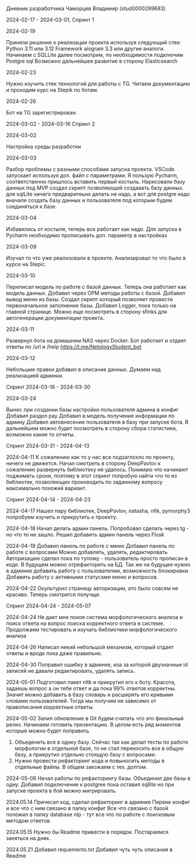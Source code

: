 Дневник разработчика Чаморцев Владимир (stud0000299683)

2024-02-17 - 2024-03-01, Спринт 1

2024-02-19

Приняли решение о реализации проекта используя следующий стек: Python 3.11 или 3.12 Framework aiogram 3.3 или 
другие аналоги. Начинаем с SQLLite далее посмотрим, по необходимости подключим Postgre sql
Возможно дальнейшее развитие в сторону Elasticsearch

2024-02-23 

Нужно изучить стек технологий для работы с TG. Читаем документацию и проходим курс на Stepik по ботам.

2024-02-26 

Бот на TG зарегистрирован.

2024-03-02 - 2024-03-16 Спринт 2


2024-03-02 

Настройка среды разработки 

2024-03-03 

Разбор проблемы с разными способами запуска проекта. VSCode запускает используя доп. файл с параметрами. 
Я пользую Pycharm, соответственно пришлось вставить первый костыль. 
Нарисовали базу данных под MVP создал скрипт позволяющий создавать базу данных. для sqlLite ничего предваритеьно делать 
не надо, а вот для postgre надо вначале создать базу данных и пользователя под которым будем соединяться к базе.

2024-03-04

Избавились от костыля, теперь все работает как надо. Для запуска в Pycharm необходимо прописывать 
доп. параметр в настройках

2024-03-09 

Изучал то что уже реализовали в проекте. Анализировал то что было в курсе на Stepic.

2024-03-10 

Переписал модель по работе с базой данных. Теперь она работает как модель данных. 
Добавил через ОРМ методы работы с базой. Добавил вывод меню из базы. Создал скрипт который позволяет провести 
первоначальное заполнение базы. Добавил Logger, пока только на главной странице. Можно еще посмотреть в сторону 
sfinks для автогенерации документации проекта. 

2024-03-11 

Развернул бота на домашнем NAS через Docker. Бот работает и отдает ответы по /url и /help 
https://t.me/NetologyStudent_bot

2024-03-12 

Небольшие правки добавил в описание данных.
Думаем над реализацией админки. 

Спринт 2024-03-16 - 2024-03-30

2024-03-24 

Вынес при создании базы настройки пользователя админа в конфиг 
Добавил раздел pay 
Добавил в модель получение информации по админу 
Добавил автовнесение пользователя в базу при запуске бота. 
В дальнейшем можно будет посмотреть в сторону сбора статистики, возможно какие то отчеты.

Спринт 2024-03-31 - 2024-04-13

2024-04-11 
К сожалению как то у нас все подзаглохло по проекту, ничего не движется. Начал смотреть в сторону DeepPavlov 
к сожалению развернуть библиотеку не удалось. Понимаю что начинают поджимать сроки, поэтому в этот спринт попробую найти 
что то из библиотек, позволяющих проихводить по заданному вопросу максимально похожий вариант. 

Спринт 2024-04-14 - 2024-04-23

2024-04-17 
Нашел пару библиотек,  DeepPavlov, natasha, nltk, pymorphy3 
попробуем изучить и прикрутить к проекту. 

2024-04-18
Начал делать админ панель. Попробовал сделать через tg - но что то не зашло.
Решил добавить админ панель через Flusk 

2024-04-19 
Добавил панель по работе с меню
Добавил панель по работе с вопросами
Можно добавлять, удалять, редактировать
Авторизацию сделал пока по тупому - пользователь просто прописан в коде. 
В будущем можно отрефакторить на БД. 
Так же на будущее нужно в админке добавить работу с пользователми, возможность блокировки
Добавить работу с активными статусами меню и вопросов. 

2024-04-22
Окультурил страницу авторизации, ато было совсем не красиво. Теперь смотрится получще. 

Спринт 2024-04-24 - 2024-05-07 

2024-04-24
Не дает мне покоя система морфологического анализа и поиск ответа на вопрос поиска
корректного ответа в системе. Продолжаем тестировать и изучать библиотеки морфологического анализа

2024-04-26
Написал некий небольшой механизм, который отдает ответы и вроде пока даже правильно. 


2024-04-30 
Поправил ошибку в админке, иза за которой двузначные id записей не давали редактировать, удалять запись.

2024-05-01 
Подготовил пакет nltk и прикрутил его к боту. 
Красота, задаешь вопрос а он тебе ответ и да пока 99% ответов корректны. 
Значит можно добавить в базу словарь и расширять его кривыми словами пользователей.
Тогда мы получим не зависимо от правописания корректные ответы.

2024-05-02
Залил обновление в Git будем считать что это финальный релиз. 
Начинаем готовить презентацию. В целом есть ряд моментов которые можно будет поправить
1. Объеденить все в однку базу. Сейчас так как делал тесты по работе морфологии в отдельной базе, 
то не стал переносить все в общую базу, а прикрутил отдельно стоящую базу с вопросами.
2. Нужно провести рефакторинг кода и повыносить методы в отдельные файлы.
В общем заезжаем с тех. долгом.

2024-05-08 
Начал работы по рефакторингу базы. 
Объединил две базы в одну. Добавил подключение к postgree пока оставил sqllite но при запуске проекта 
в бой можно мигрировать.

2024.05.14
Причесал код, сделал рефакторинг в админке
Перене конфиг и все что с ним связано в папку конфиг
Все что связано с базой положил в папку database
nlp - тут все что по работе с поисковым методом ответов.

2024.05.15
Нужно бы Readme привести в порядок. Постараемся заняться на днях.

2024.05.21 
Добавил requements.txt
Добавил чуть чуть описания в Readme